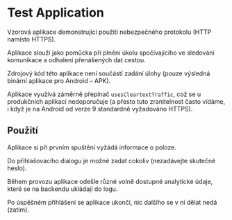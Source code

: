 # Test Application

Vzorová aplikace demonstrující použití nebezpečného protokolu (HTTP namísto HTTPS).

Aplikace slouží jako pomůcka při plnění úkolu spočívajícího ve sledování komunikace a odhalení přenášených dat cestou.

Zdrojový kód této aplikace není součástí zadání úlohy (pouze výsledná binární aplikace pro Android – APK).

Aplikace využívá záměrně přepínač `usesCleartextTraffic`, což se u produkčních aplikací nedoporučuje (a přesto tuto zranitelnost často vídáme, i když je na Android od verze 9 standardně vyžadováno HTTPS).

## Použití

Aplikace si při prvním spuštění vyžádá informace o poloze.

Do přihlašovacího dialogu je možné zadat cokoliv (nezadávejte skutečné heslo).

Během provozu aplikace odešle různé volně dostupné analytické údaje, které se na backendu ukládají do logu.

Po úspěšném přihlášení se aplikace ukončí, nic dalšího se v ní dělat nedá (zatím).


